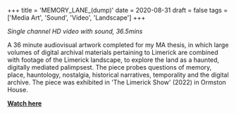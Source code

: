 +++
title = 'MEMORY_LANE_(dump)'
date = 2020-08-31
draft = false
tags = ['Media Art', 'Sound', 'Video', 'Landscape']
+++

*Single channel HD video with sound, 36.5mins*

A 36 minute audiovisual artwork completed for my MA thesis, in which large volumes of digital archival materials pertaining to Limerick are combined with footage of the Limerick landscape, to explore the land as a haunted, digitally mediated palimpsest. The piece probes questions of memory, place, hauntology, nostalgia, historical narratives, temporality and the digital archive. The piece was exhibited in 'The Limerick Show' (2022) in Ormston House.

[**Watch here**](https://youtu.be/-AVOFk_aU3M)
